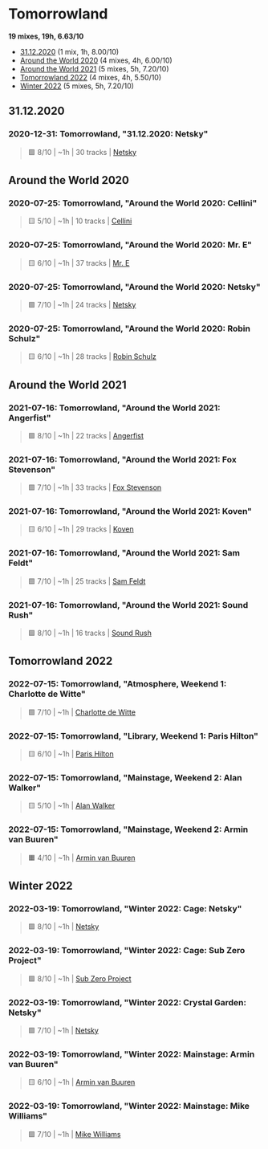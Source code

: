 # Tomorrowland

<!-- toc:start -->

**19 mixes, 19h, 6.63/10**

- [31.12.2020](#31.12.2020) (1 mix, 1h, 8.00/10)
- [Around the World 2020](#around-the-world-2020) (4 mixes, 4h, 6.00/10)
- [Around the World 2021](#around-the-world-2021) (5 mixes, 5h, 7.20/10)
- [Tomorrowland 2022](#tomorrowland-2022) (4 mixes, 4h, 5.50/10)
- [Winter 2022](#winter-2022) (5 mixes, 5h, 7.20/10)
<!-- toc:end -->

## 31.12.2020

### 2020-12-31: Tomorrowland, "31.12.2020: Netsky"

> 🟩 8/10 | ~1h | 30 tracks | [Netsky](https://rateyourmusic.com/artist/netsky)

## Around the World 2020

### 2020-07-25: Tomorrowland, "Around the World 2020: Cellini"

> 🟨 5/10 | ~1h | 10 tracks | [Cellini](https://rateyourmusic.com/artist/cellini)

### 2020-07-25: Tomorrowland, "Around the World 2020: Mr. E"

> 🟨 6/10 | ~1h | 37 tracks | [Mr. E](https://rateyourmusic.com/artist/mr-e-1)

### 2020-07-25: Tomorrowland, "Around the World 2020: Netsky"

> 🟩 7/10 | ~1h | 24 tracks | [Netsky](https://rateyourmusic.com/artist/netsky)

### 2020-07-25: Tomorrowland, "Around the World 2020: Robin Schulz"

> 🟨 6/10 | ~1h | 28 tracks | [Robin Schulz](https://rateyourmusic.com/artist/robin-schulz)

## Around the World 2021

### 2021-07-16: Tomorrowland, "Around the World 2021: Angerfist"

> 🟩 8/10 | ~1h | 22 tracks | [Angerfist](https://rateyourmusic.com/artist/angerfist)

### 2021-07-16: Tomorrowland, "Around the World 2021: Fox Stevenson"

> 🟩 7/10 | ~1h | 33 tracks | [Fox Stevenson](https://rateyourmusic.com/artist/fox-stevenson)

### 2021-07-16: Tomorrowland, "Around the World 2021: Koven"

> 🟨 6/10 | ~1h | 29 tracks | [Koven](https://rateyourmusic.com/artist/koven-1)

### 2021-07-16: Tomorrowland, "Around the World 2021: Sam Feldt"

> 🟩 7/10 | ~1h | 25 tracks | [Sam Feldt](https://rateyourmusic.com/artist/sam-feldt)

### 2021-07-16: Tomorrowland, "Around the World 2021: Sound Rush"

> 🟩 8/10 | ~1h | 16 tracks | [Sound Rush](https://rateyourmusic.com/artist/sound-rush)

## Tomorrowland 2022

### 2022-07-15: Tomorrowland, "Atmosphere, Weekend 1: Charlotte de Witte"

> 🟩 7/10 | ~1h | [Charlotte de Witte](https://rateyourmusic.com/artist/charlotte-de-witte)

### 2022-07-15: Tomorrowland, "Library, Weekend 1: Paris Hilton"

> 🟨 6/10 | ~1h | [Paris Hilton](https://rateyourmusic.com/artist/paris-hilton)

### 2022-07-15: Tomorrowland, "Mainstage, Weekend 2: Alan Walker"

> 🟨 5/10 | ~1h | [Alan Walker](https://rateyourmusic.com/artist/alan-walker)

### 2022-07-15: Tomorrowland, "Mainstage, Weekend 2: Armin van Buuren"

> 🟧 4/10 | ~1h | [Armin van Buuren](https://rateyourmusic.com/artist/armin-van-buuren)

## Winter 2022

### 2022-03-19: Tomorrowland, "Winter 2022: Cage: Netsky"

> 🟩 8/10 | ~1h | [Netsky](https://rateyourmusic.com/artist/netsky)

### 2022-03-19: Tomorrowland, "Winter 2022: Cage: Sub Zero Project"

> 🟩 8/10 | ~1h | [Sub Zero Project](https://rateyourmusic.com/artist/sub-zero-project)

### 2022-03-19: Tomorrowland, "Winter 2022: Crystal Garden: Netsky"

> 🟩 7/10 | ~1h | [Netsky](https://rateyourmusic.com/artist/netsky)

### 2022-03-19: Tomorrowland, "Winter 2022: Mainstage: Armin van Buuren"

> 🟨 6/10 | ~1h | [Armin van Buuren](https://rateyourmusic.com/artist/armin-van-buuren)

### 2022-03-19: Tomorrowland, "Winter 2022: Mainstage: Mike Williams"

> 🟩 7/10 | ~1h | [Mike Williams](https://rateyourmusic.com/artist/mike-williams)
